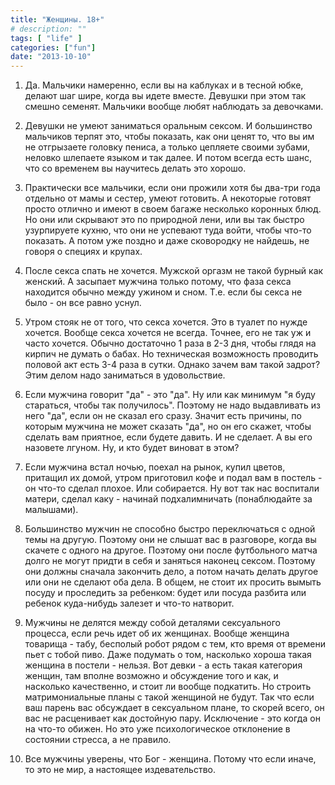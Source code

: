 ```yaml
---
title: "Женщины. 18+"
# description: ""
tags: [ "life" ]
categories: ["fun"]
date: "2013-10-10"
---
```


1) Да. Мальчики намеренно, если вы на каблуках и в тесной юбке, делают шаг шире, когда вы идете вместе. Девушки при этом так смешно семенят. Мальчики вообще любят наблюдать за девочками.
<!-- Read more -->

2) Девушки не умеют заниматься оральным сексом. И большинство мальчиков терпят это, чтобы показать, как они ценят то, что вы им не отгрызаете головку пениса, а только цепляете своими зубами, неловко шлепаете языком и так далее. И потом всегда есть шанс, что со временем вы научитесь делать это хорошо.

3) Практически все мальчики, если они прожили хотя бы два-три года отдельно от мамы и сестер, умеют готовить. А некоторые готовят просто отлично и имеют в своем багаже несколько коронных блюд. Но они или скрывают это по природной лени, или вы так быстро узурпируете кухню, что они не успевают туда войти, чтобы что-то показать. А потом уже поздно и даже сковородку не найдешь, не говоря о специях и крупах.

4) После секса спать не хочется. Мужской оргазм не такой бурный как женский. А засыпает мужчина только потому, что фаза секса находится обычно между ужином и сном. Т.е. если бы секса не было - он все равно уснул.

5) Утром стояк не от того, что секса хочется. Это в туалет по нужде хочется. Вообще секса хочется не всегда. Точнее, его не так уж и часто хочется. Обычно достаточно 1 раза в 2-3 дня, чтобы глядя на кирпич не думать о бабах. Но техническая возможность проводить половой акт есть 3-4 раза в сутки. Однако зачем вам такой задрот? Этим делом надо заниматься в удовольствие.

6) Если мужчина говорит "да" - это "да". Ну или как минимум "я буду стараться, чтобы так получилось". Поэтому не надо выдавливать из него "да", если он не сказал его сразу. Значит есть причины, по которым мужчина не может сказать "да", но он его скажет, чтобы сделать вам приятное, если будете давить. И не сделает. А вы его назовете лгуном. Ну, и кто будет виноват в этом?

7) Если мужчина встал ночью, поехал на рынок, купил цветов, притащил их домой, утром приготовил кофе и подал вам в постель - он что-то сделал плохое. Или собирается. Ну вот так нас воспитали матери, сделал каку - начинай подхалимничать (понаблюдайте за малышами).

8) Большинство мужчин не способно быстро переключаться с одной темы на другую. Поэтому они не слышат вас в разговоре, когда вы скачете с одного на другое. Поэтому они после футбольного матча долго не могут придти в себя и заняться наконец сексом. Поэтому они должны сначала закончить дело, а потом начать делать другое или они не сделают оба дела. В общем, не стоит их просить вымыть посуду и проследить за ребенком: будет или посуда разбита или ребенок куда-нибудь залезет и что-то натворит.

9) Мужчины не делятся между собой деталями сексуального процесса, если речь идет об их женщинах. Вообще женщина товарища - табу, бесполый робот рядом с тем, кто время от времени пьет с тобой пиво. Даже подумать о том, насколько хороша такая женщина в постели - нельзя. Вот девки - а есть такая категория женщин, там вполне возможно и обсуждение того и как, и насколько качественно, и стоит ли вообще подкатить. Но строить матримониальные планы с такой женщиной не будут. Так что если ваш парень вас обсуждает в сексуальном плане, то скорей всего, он вас не расценивает как достойную пару. Исключение - это когда он на что-то обижен. Но это уже психологическое отклонение в состоянии стресса, а не правило.

10) Все мужчины уверены, что Бог - женщина. Потому что если иначе, то это не мир, а настоящее издевательство.
